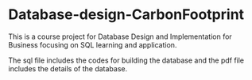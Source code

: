 # Database-design-CarbonFootprint

This is a course project for Database Design and Implementation for Business focusing on SQL learning and application. 

The sql file includes the codes for building the database and the pdf file includes the details of the database. 
